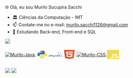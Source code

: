 🌐 Olá, eu sou Murilo Sucupira Sacchi 

- 🏛️ Ciências da Computação - IMT
- 📫 Contate-me no e-mail: murilo.sacchi1126@gmail.com
- 🌱 Estudando Back-end, Front-end e SQL

<div>
  <a href="https://github.com/murilosacchi">
  <img height="180em" src="https://github-readme-stats.vercel.app/api/top-langs/?username=murilosacchi&layout=compact&langs_count=7&theme=dark"/>
</div>
<div style="display: inline_block"><br>

   <img  align="center" alt="Murilo-Java" height="30" width="40" src="https://cdn.jsdelivr.net/gh/devicons/devicon/icons/java/java-original.svg">         
   <img align="center" alt="Murilo-Python" height="30" width="40" src="https://raw.githubusercontent.com/devicons/devicon/master/icons/python/python-original.svg">
   <img  align="center" alt="Murilo-MySql" height="30" width="40" src="https://github.com/devicons/devicon/blob/v2.16.0/icons/mysql/mysql-plain-wordmark.svg">
   <img align="center" alt="Murilo-HTML" height="30" width="40" src="https://raw.githubusercontent.com/devicons/devicon/master/icons/html5/html5-original.svg">
   <img align="center" alt="Murilo-CSS" height="30" width="40" src="https://cdn.jsdelivr.net/gh/devicons/devicon/icons/css3/css3-original.svg">       
   <img align="center" alt="Murilo-Js" height="30" width="40" src="https://raw.githubusercontent.com/devicons/devicon/master/icons/javascript/javascript-plain.svg">
</div>

  
  ##
  
  <div>
  <a href="https://www.linkedin.com/in/murilo-sacchi-092a65264/" target="_blank"><img src="https://img.shields.io/badge/-LinkedIn-%230077B5?style=for-the-badge&logo=linkedin&logoColor=white" target="_blank"></a> 
  <a href = "mailto:murilo.sacchi1126@gmail.com"><img src="https://img.shields.io/badge/Gmail-D14836?style=for-the-badge&logo=gmail&logoColor=white" target="_blank"></a>
    
 </div>
